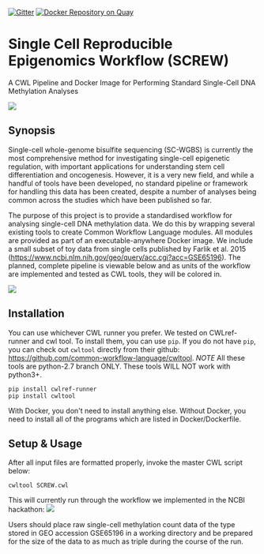 [![Gitter](https://img.shields.io/gitter/room/nwjs/nw.js.svg)](https://gitter.im/NCBI-March-Hackathon-CWL-Team/Lobby)
[![Docker Repository on Quay](https://quay.io/repository/ncbi-hackathons/screw/status "Docker Repository on Quay")](https://quay.io/repository/ncbi-hackathons/screw)

# Single Cell Reproducible Epigenomics Workflow (SCREW)

A CWL Pipeline and Docker Image for Performing Standard Single-Cell DNA Methylation Analyses

![](logo_design/screw_logo_240.png)

## Synopsis

Single-cell whole-genome bisulfite sequencing (SC-WGBS) is currently the most comprehensive method for investigating single-cell epigenetic regulation, with important applications for understanding stem cell differentiation and oncogenesis. However, it is a very new field, and while a handful of tools have been developed, no standard pipeline or framework for handling this data has been created, despite a number of analyses being common across the studies which have been published so far.

The purpose of this project is to provide a standardised workflow for analysing single-cell DNA methylation data. We do this by wrapping several existing tools to create Common Workflow Language modules. All modules are provided as part of an executable-anywhere Docker image. We include a small subset of toy data from single cells published by Farlik et al. 2015 (https://www.ncbi.nlm.nih.gov/geo/query/acc.cgi?acc=GSE65196). The planned, complete pipeline is viewable below and as units of the workflow are implemented and tested as CWL tools, they will be colored in.

![](planning/workflow_diagram.png)


## Installation

You can use whichever CWL runner you prefer. We tested on CWLref-runner and cwl tool.  To install them, you can use `pip`. If you do not have `pip`, you can check out `cwltool` directly from their github: https://github.com/common-workflow-language/cwltool. *NOTE* All these tools are python-2.7 branch ONLY. These tools WILL NOT work with python3+.

```
pip install cwlref-runner
pip install cwltool
```

With Docker, you don't need to install anything else.  Without Docker, you need to install all of the programs which are listed in Docker/Dockerfile.

## Setup & Usage

After all input files are formatted properly, invoke the master CWL script below:

```
cwltool SCREW.cwl
```

This will currently run through the workflow we implemented in the NCBI hackathon: ![](planning/hackathon_results.png)

Users should place raw single-cell methylation count data of the type stored in GEO accession GSE65196 in a working directory and be prepared for the size of the data to as much as triple during the course of the run.

